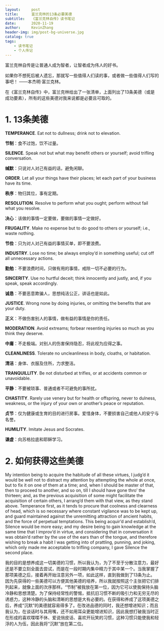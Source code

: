 ```yaml
---
layout:     post
title:      富兰克林的13条必要美德
subtitle:   《富兰克林自传》读书笔记
date:       2020-11-19
author:     KevinZhang
header-img: img/post-bg-universe.jpg
catalog: true
tags:
    - 读书笔记
    - 个人传记
---
```


富兰克林自传是让普通人成为智者，让智者成为伟人的好书。

如果你不想死后被人遗忘，那就写一些值得人们读的事，或者做一些值得人们写的事吧！ ——本杰明·富兰克林。

在《富兰克林自传》中，富兰克林给出了一张清单，上面列出了13条美德（或是成功要素），所有的这些美德对我来说都是必要且可取的。


# 1. 13条美德

**TEMPERANCE**. Eat not to dullness; drink not to elevation.

**节制**：食不过饱，饮不过量。

**SILENCE**. Speak not but what may benefit others or yourself; avoid trifling conversation.

**缄默**：只说对人对己有益的话，避免闲聊。

**ORDER**. Let all your things have their places; let each part of your business have its time.

**秩序**：物归其位，事有定期。

**RESOLUTION**. Resolve to perform what you ought; perform without fail what you resolve.

**决心**：该做的事情一定要做，要做的事情一定做好。

**FRUGALITY**. Make no expense but to do good to others or yourself; i.e., waste nothing.

**节俭**：只为对人对己有益的事情买单，即不要浪费。

**INDUSTRY**. Lose no time; be always employ’d in something useful; cut off all unnecessary actions.

**勤勉**：不要浪费时间，只做有用的事情，戒除一切不必要的行为。

**SINCERITY**. Use no hurtful deceit; think innocently and justly, and, if you speak, speak accordingly.

**诚恳**：不要恶意欺骗人，思想纯洁公正，讲话也是如此。

**JUSTICE**. Wrong none by doing injuries, or omitting the benefits that are your duty.

**正义**：不做伤害别人的事情，做有益的事情是你的责任。

**MODERATION**. Avoid extreams; forbear resenting injuries so much as you think they deserve.

**中庸**：不走极端。对别人的伤害保持隐忍，将此视为应得之事。

**CLEANLINESS**. Tolerate no uncleanliness in body, cloaths, or habitation.

**清洁**：身体、衣服及住所，力求整洁。

**TRANQUILLITY**. Be not disturbed at trifles, or at accidents common or unavoidable.

**平静**：不要被琐事、普通或者不可避免的事所扰。

**CHASTITY**. Rarely use venery but for health or offspring, never to dulness, weakness, or the injury of your own or another’s peace or reputation.

**贞节**：仅为健康或生育的目的进行房事。爱惜身体，不要损害自己或他人的安宁与名誉。

**HUMILITY**. Imitate Jesus and Socrates.

**谦虚**：向苏格拉底和耶稣学习。

# 2. 如何获得这些美德

My intention being to acquire the habitude of all these virtues, I judg’d it would be well not to distract my attention by attempting the whole at once, but to fix it on one of them at a time; and, when I should be master of that, then to proceed to another, and so on, till I should have gone thro’ the thirteen; and, as the previous acquisition of some might facilitate the acquisition of certain others, I arrang’d them with that view, as they stand above. Temperance first, as it tends to procure that coolness and clearness of head, which is so necessary where constant vigilance was to be kept up, and guard maintained against the unremitting attraction of ancient habits, and the force of perpetual temptations. This being acquir’d and establish’d, Silence would be more easy; and my desire being to gain knowledge at the same time that I improv’d in virtue, and considering that in conversation it was obtain’d rather by the use of the ears than of the tongue, and therefore wishing to break a habit I was getting into of prattling, punning, and joking, which only made me acceptable to trifling company, I gave Silence the second place.

我的目的是想养成这一切美德的习惯，所以我认为，为了不至于分散注意力，最好还是不要立刻全面去尝试，而是在一段时期内集中精力于其中某一个。当我掌握了那项美德之后，接着再开始注意另外一项，如此这样，直到我做到了13条为止。因为先获得的一些美德可以方便其他美德的培养，所以我就按照这个主张把它们排列起来，就像上面的次序那样。“节制”被我放在第一位，因为它可以使我保持头脑冷静和思想清楚。为了保持经常性的警惕，抵抗旧习惯不断的吸引力和无穷无尽的诱惑力，这种冷静的头脑和清晰的思想是大有必要的。在获得和养成了这项美德之后，养成“沉默”的美德就容易得多了。在改进品德的同时，我还想增进知识；而且我认为，在谈话时与其用嘴，还不如用耳朵更能增进知识，因此我想打破我当时正在形成的喜欢喋喋不休、爱说俏皮话、喜欢开玩笑的习惯，这种习惯只能使我和轻浮的人为伍，因此我将“沉默”放在第二位。

